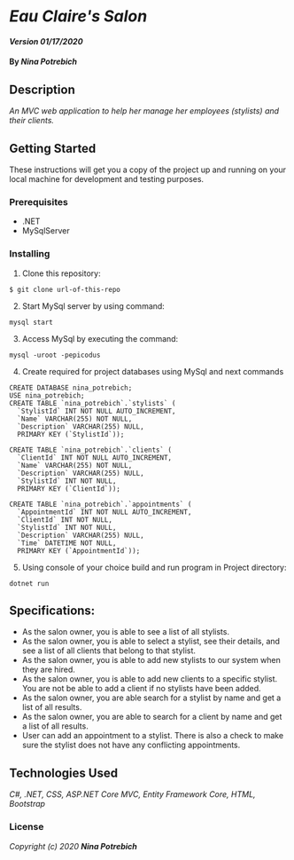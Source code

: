 # _Eau Claire's Salon_

#### _Version 01/17/2020_

#### By _**Nina Potrebich**_

## Description

_An MVC web application to help her manage her employees (stylists) and their clients._

## Getting Started

These instructions will get you a copy of the project up and running on your local machine for development and testing purposes.

### Prerequisites

* .NET
* MySqlServer

### Installing

1. Clone this repository:
```
$ git clone url-of-this-repo
```
2. Start MySql server by using command:
```
mysql start
```
3. Access MySql by executing the command:
```
mysql -uroot -pepicodus
```
4. Create required for project databases using MySql and next commands
```
CREATE DATABASE nina_potrebich;
USE nina_potrebich;
CREATE TABLE `nina_potrebich`.`stylists` (
  `StylistId` INT NOT NULL AUTO_INCREMENT,
  `Name` VARCHAR(255) NOT NULL,
  `Description` VARCHAR(255) NULL,
  PRIMARY KEY (`StylistId`));

CREATE TABLE `nina_potrebich`.`clients` (
  `ClientId` INT NOT NULL AUTO_INCREMENT,
  `Name` VARCHAR(255) NOT NULL,
  `Description` VARCHAR(255) NULL,
  `StylistId` INT NOT NULL,
  PRIMARY KEY (`ClientId`));

CREATE TABLE `nina_potrebich`.`appointments` (
  `AppointmentId` INT NOT NULL AUTO_INCREMENT,
  `ClientId` INT NOT NULL,
  `StylistId` INT NOT NULL,
  `Description` VARCHAR(255) NULL,
  `Time` DATETIME NOT NULL,
  PRIMARY KEY (`AppointmentId`));

```
5. Using console of your choice build and run program in Project directory:
```
dotnet run
```

## Specifications:
* As the salon owner, you is able to see a list of all stylists.
* As the salon owner, you is able to select a stylist, see their details, and see a list of all clients that belong to that stylist.
* As the salon owner, you is able to add new stylists to our system when they are hired.
* As the salon owner, you is able to add new clients to a specific stylist. You are not be able to add a client if no stylists have been added.
* As the salon owner, you are able search for a stylist by name and get a list of all results.
* As the salon owner, you are able to search for a client by name and get a list of all results.
* User can add an appointment to a stylist. There is also a check to make sure the stylist does not have any conflicting appointments.

## Technologies Used

_C#, .NET, CSS, ASP.NET Core MVC, Entity Framework Core, HTML, Bootstrap_

### License

*_Copyright (c) 2020 **Nina Potrebich**_*